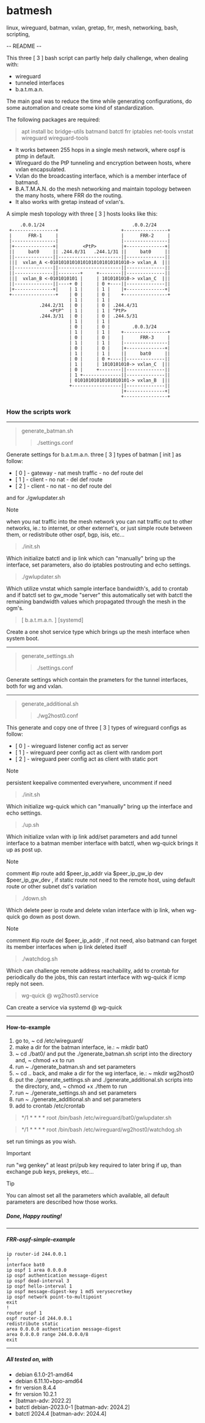 # batmesh
linux, wireguard, batman, vxlan, gretap, frr, mesh, networking, bash, scripting, 

-- README --

This three [ 3 ] bash script can partly help daily challenge, when dealing with:

- wireguard
- tunneled interfaces
- b.a.t.m.a.n.

The main goal was to reduce the time while generating configurations, do some automation and create some kind of standardization.

The following packages are required:

> apt install bc bridge-utils batmand batctl frr iptables net-tools vnstat wireguard wireguard-tools

- It works between 255 hops in a single mesh network, where ospf is ptmp in default.
- Wireguard do the PtP tunneling and encryption between hosts, where vxlan encapsulated.
- Vxlan do the broadcasting interface, which is a member interface of batmand.
- B.A.T.M.A.N. do the mesh networking and maintain topology between the many hosts, where FRR do the routing.
- It also works with gretap instead of vxlan's.

A simple mesh topology with three [ 3 ] hosts looks like this:

             
         .0.0.1/24                                .0.0.2/24
     +----------------+                       +----------------+
     |      FRR-1     |                       |      FRR-2     |
     |----------------|                       |----------------|
     |+--------------+|         <PtP>         |+--------------+|
     ||     bat0     || .244.0/31   .244.1/31 ||     bat0     ||
     ||--------------||-----------------------||--------------||
     |||  vxlan_A <-01010101010101010101010101010-> vxlan_A  |||                        
     ||--------------||-----------------------||--------------||
     ||--------------||--------+     +--------||--------------||
     |||  vxlan_B <-0101010101 |     | 1010101010-> vxlan_C  ||| 
     ||--------------||----+ 0 |     | 0 +----||--------------||
     |+--------------+|    | 1 |     | 1 |    |+--------------+|
     +----------------+    | 0 |     | 0 |    +----------------+
                           | 1 |     | 1 | 
                .244.2/31  | 0 |     | 0 | .244.4/31
                    <PtP^  | 1 |     | 1 | ^PtP>
                .244.3/31  | 0 |     | 0 | .244.5/31
                           | 1 |     | 1 |
                           | 0 |     | 0 |        .0.0.3/24
                           | 1 |     | 1 |    +----------------+
                           | 0 |     | 0 |    |      FRR-3     |
                           | 1 |     | 1 |    |----------------|
                           | 0 |     | 0 |    |+--------------+|
                           | 1 |     | 1 |    ||     bat0     ||
                           | 0 |     | 0 +----||--------------||
                           | 1 |     | 1010101010-> vxlan_C  |||
                           | 0 |     +--------||--------------||
                           | 1 +--------------||--------------||
                           | 01010101010101010101-> vxlan_B  |||
                           +------------------||--------------||
                                              |+--------------+|
                                              +----------------+

### How the scripts work
---
> generate_batman.sh 
> > ./settings.conf

Generate settings for b.a.t.m.a.n. three [ 3 ] types of batman [ init ] as follow:
- [ 0 ] - gateway - nat mesh traffic - no def route del
- [ 1 ] - client - no nat - del def route
- [ 2 ] - client - no nat - no def route del

and for ./gwlupdater.sh
> [!NOTE]
> when you nat traffic into the mesh network you can nat traffic out to other networks, ie.: to internet, or other externet's, or just simple route between them, or redistribute other ospf, bgp, isis, etc...

> ./init.sh 

Which initialize batctl and ip link which can "manually" bring up the interface, set parameters, also do iptables postrouting and echo settings. 

> ./gwlupdater.sh 

Which utilize vnstat which sample interface bandwidth's, add to crontab and if batctl set to gw_mode "server" this automatically set with batctl the remaining bandwidth values which propagated through the mesh in the ogm's. 

> [ b.a.t.m.a.n. ] [systemd]

Create a one shot service type which brings up the mesh interface when system boot.

---

> generate_settings.sh
>> ./settings.conf

Generate settings which contain the prameters for the tunnel interfaces, both for wg and vxlan.

---

>  generate_additional.sh 
>> ./wg2host0.conf

This generate and copy one of three [ 3 ] types of wireguard configs as follow:
- [ 0 ] - wireguard listener config act as server
- [ 1 ] - wireguard peer config act as client with random port
- [ 2 ] - wireguard peer config act as client with static port
> [!NOTE]
> persistent keepalive commented everywhere, uncomment if need

> ./init.sh

Which initialize wg-quick which can "manually" bring up the interface and echo settings.

> ./up.sh

Which initialize vxlan with ip link add/set parameters and add tunnel interface to a batman member interface with batctl, when wg-quick brings it up as post up.
> [!NOTE]
> comment #ip route add $peer_ip_addr via $peer_ip_gw_ip dev $peer_ip_gw_dev , if static route not need to the remote host, using default route or other subnet dst's variation

> ./down.sh

Which delete peer ip route and delete vxlan interface with ip link, when wg-quick go down as post down.
> [!NOTE]
> comment #ip route del $peer_ip_addr , if not need, also batmand can forget its member interfaces when ip link deleted itself

> ./watchdog.sh

Which can challenge remote address reachability, add to crontab for periodically do the jobs, this can restart interface with wg-quick if icmp reply not seen.

> wg-quick @ wg2host0.service

Can create a service via systemd @ wg-quick 

---

#### How-to-example

1. go to, ~ cd /etc/wireguard/
2. make a dir for the batman interface, ie.: ~ mkdir bat0
3. ~ cd ./bat0/ and put the ./generate_batman.sh script into the directory and, ~ chmod +x to run
4. run ~ ./generate_batman.sh and set parameters
5. ~ cd .. back, and make a dir for the wg interface, ie.: ~ mkdir wg2host0
6. put the ./generate_settings.sh and ./generate_additional.sh scripts into the directory,
and, ~ chmod +x ./them to run
7. run ~ ./generate_settings.sh and set parameters 
8. run ~ ./generate_additional.sh and set parameters
9. add to crontab /etc/crontab
> */1 *     * * *   root  /bin/bash /etc/wireguard/bat0/gwlupdater.sh

> */1 *     * * *   root  /bin/bash /etc/wireguard/wg2host0/watchdog.sh

 set run timings as you wish. 
> [!IMPORTANT]
> run "wg genkey" at least pri/pub key required to later bring if up, than exchange pub keys, prekeys, etc...

> [!TIP]
> You can almost set all the parameters which available, all default parameters are described how those works.

##### Done, Happy routing! 

---

##### FRR-ospf-simple-example
              
    ip router-id 244.0.0.1
    !
    interface bat0
    ip ospf 1 area 0.0.0.0
    ip ospf authentication message-digest
    ip ospf dead-interval 3
    ip ospf hello-interval 1
    ip ospf message-digest-key 1 md5 verysecretkey
    ip ospf network point-to-multipoint
    exit
    !
    router ospf 1
    ospf router-id 244.0.0.1
    redistribute static
    area 0.0.0.0 authentication message-digest
    area 0.0.0.0 range 244.0.0.0/8
    exit

---
##### All tested on, with
- debian 6.1.0-21-amd64
- debian 6.11.10+bpo-amd64
- frr version 8.4.4
- frr version 10.2.1
- [batman-adv: 2022.2]
- batctl debian-2023.0-1 [batman-adv: 2024.2]
- batctl 2024.4 [batman-adv: 2024.4]
